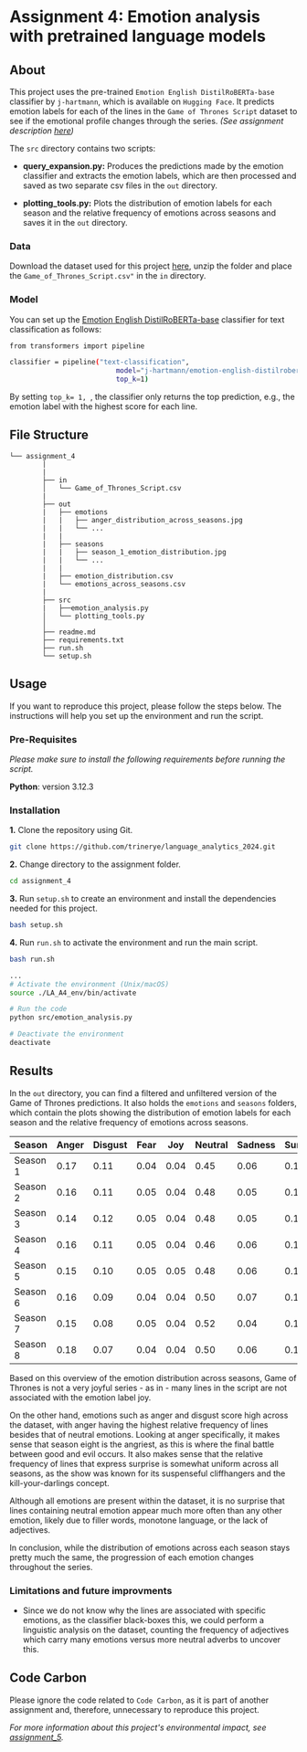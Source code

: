 # Assignment 4: Emotion analysis with pretrained language models


## About

This project uses the pre-trained ``Emotion English DistilRoBERTa-base`` classifier by ``j-hartmann``, which is available on ``Hugging Face``. It predicts emotion labels for each of the lines in the ``Game of Thrones Script`` dataset to see if the emotional profile changes through the series. *(See assignment description [here](https://github.com/CDS-AU-DK/cds-language/tree/main/assignments/assignment4))*

The ``src`` directory contains two scripts: 

- **query_expansion.py:** Produces the predictions made by the emotion classifier and extracts the emotion labels, which are then processed and saved as two separate csv files in the ``out`` directory. 

- **plotting_tools.py:** Plots the distribution of emotion labels for each season and the relative frequency of emotions across seasons and saves it in the ``out`` directory.


### Data

Download the dataset used for this project [here](https://www.kaggle.com/datasets/albenft/game-of-thrones-script-all-seasons?select=Game_of_Thrones_Script.csv), unzip the folder and place the ``Game_of_Thrones_Script.csv"`` in the ``in`` directory.


### Model

You can set up the [Emotion English DistilRoBERTa-base](https://huggingface.co/j-hartmann/emotion-english-distilroberta-base) classifier for text classification as follows:

```sh
from transformers import pipeline

classifier = pipeline("text-classification",
                          model="j-hartmann/emotion-english-distilroberta-base",
                          top_k=1)

```

By setting ``top_k= 1, ``, the classifier only returns the top prediction, e.g., the emotion label with the highest score for each line.

##  File Structure

```
└── assignment_4
        |
        |
        ├── in
        │   └── Game_of_Thrones_Script.csv
        |
        ├── out
        |   ├── emotions
        |   |   ├── anger_distribution_across_seasons.jpg
        |   |   └── ...
        |   |
        |   ├── seasons
        |   |   ├── season_1_emotion_distribution.jpg
        |   |   └── ...
        |   |
        |   ├── emotion_distribution.csv
        |   └── emotions_across_seasons.csv
        |
        ├── src
        |   ├──emotion_analysis.py
        │   └── plotting_tools.py
        │     
        ├── readme.md
        ├── requirements.txt
        ├── run.sh
        └── setup.sh

```

## Usage

If you want to reproduce this project, please follow the steps below. The instructions will help you set up the environment and run the script. 

### Pre-Requisites

*Please make sure to install the following requirements before running the script.*

**Python**: version 3.12.3

### Installation

**1.** Clone the repository using Git.
```sh
git clone https://github.com/trinerye/language_analytics_2024.git 
```

**2.** Change directory to the assignment folder.
```sh
cd assignment_4
```

**3.** Run ``setup.sh`` to create an environment and install the dependencies needed for this project. 

```sh
bash setup.sh
```
**4.** Run ``run.sh`` to activate the environment and run the main script. 
  
```sh
bash run.sh
```
```sh
...
# Activate the environment (Unix/macOS)
source ./LA_A4_env/bin/activate

# Run the code
python src/emotion_analysis.py

# Deactivate the environment
deactivate
```

## Results 

In the ``out`` directory, you can find a filtered and unfiltered version of the Game of Thrones predictions. It also holds the ``emotions`` and ``seasons`` folders, which contain the plots showing the distribution of emotion labels for each season and the relative frequency of emotions across seasons.

| Season   | Anger | Disgust | Fear | Joy | Neutral | Sadness | Surprise |
|----------|-------|---------|------|-----|---------|---------|----------|
| Season 1 | 0.17  | 0.11    | 0.04 | 0.04| 0.45    | 0.06    | 0.12     |
| Season 2 | 0.16  | 0.11    | 0.05 | 0.04| 0.48    | 0.05    | 0.11     |
| Season 3 | 0.14  | 0.12    | 0.05 | 0.04| 0.48    | 0.05    | 0.12     |
| Season 4 | 0.16  | 0.11    | 0.05 | 0.04| 0.46    | 0.06    | 0.12     |
| Season 5 | 0.15  | 0.10    | 0.05 | 0.05| 0.48    | 0.06    | 0.12     |
| Season 6 | 0.16  | 0.09    | 0.04 | 0.04| 0.50    | 0.07    | 0.10     |
| Season 7 | 0.15  | 0.08    | 0.05 | 0.04| 0.52    | 0.04    | 0.11     |
| Season 8 | 0.18  | 0.07    | 0.04 | 0.04| 0.50    | 0.06    | 0.12     |

Based on this overview of the emotion distribution across seasons, Game of Thrones is not a very joyful series - as in - many lines in the script are not associated with the emotion label joy.

On the other hand, emotions such as anger and disgust score high across the dataset, with anger having the highest relative frequency of lines besides that of neutral emotions. Looking at anger specifically, it makes sense that season eight is the angriest, as this is where the final battle between good and evil occurs. It also makes sense that the relative frequency of lines that express surprise is somewhat uniform across all seasons, as the show was known for its suspenseful cliffhangers and the kill-your-darlings concept. 

Although all emotions are present within the dataset, it is no surprise that lines containing neutral emotion appear much more often than any other emotion, likely due to filler words, monotone language, or the lack of adjectives.

In conclusion, while the distribution of emotions across each season stays pretty much the same, the progression of each emotion changes throughout the series. 

### Limitations and future improvments 

- Since we do not know why the lines are associated with specific emotions, as the classifier black-boxes this, we could perform a linguistic analysis on the dataset, counting the frequency of adjectives which carry many emotions versus more neutral adverbs to uncover this.  


## Code Carbon

Please ignore the code related to ``Code Carbon``, as it is part of another assignment and, therefore, unnecessary to reproduce this project. 

*For more information about this project's environmental impact, see [assignment_5](../assignment_5/readme.md).*




